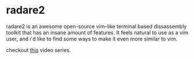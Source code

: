 # radare2
radare2 is an awesome open-source vim-like terminal based dissassembly toolkit that has an insane amount of features. It feels natural to use as a vim user, and i'd like to find some ways to make it even more similar to vim.

checkout [this](https://www.youtube.com/watch?v=WEsnOIU2KCg) video series.
